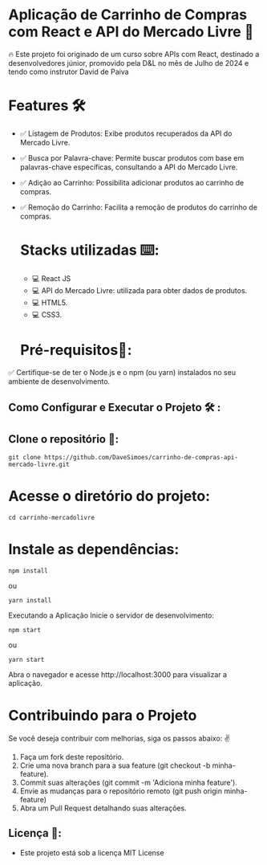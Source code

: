 #  Aplicação de Carrinho de Compras com React e API do Mercado Livre 🚀
🔥 Este projeto foi originado de um curso sobre APIs com React, destinado a desenvolvedores júnior,
promovido pela D&L no mês de Julho de 2024 e tendo como instrutor David de Paiva

# Features  🛠️
- ✅ Listagem de Produtos: Exibe produtos recuperados da API do Mercado Livre.
- ✅ Busca por Palavra-chave: Permite buscar produtos com base em palavras-chave específicas, consultando a API do Mercado Livre.
- ✅ Adição ao Carrinho: Possibilita adicionar produtos ao carrinho de compras.
- ✅ Remoção do Carrinho: Facilita a remoção de produtos do carrinho de compras.

   # Stacks utilizadas ⌨️:

  - 💻 React JS
  - 💻 API do Mercado Livre: utilizada para obter dados de produtos.
  - 💻 HTML5.
  - 💻 CSS3.

  # Pré-requisitos🌟:
✅ Certifique-se de ter o Node.js e o npm (ou yarn) instalados no seu ambiente de desenvolvimento.

 ## Como Configurar e Executar o Projeto 🛠️ :

 ## Clone o repositório 🌟:
```
git clone https://github.com/DaveSimoes/carrinho-de-compras-api-mercado-livre.git
```

# Acesse o diretório do projeto:

```
cd carrinho-mercadolivre 
```
# Instale as dependências:

```
npm install
```
ou
```
yarn install
```

Executando a Aplicação
Inicie o servidor de desenvolvimento:
```
npm start
```

ou
```
yarn start
```

Abra o navegador e acesse http://localhost:3000 para visualizar a aplicação.

# Contribuindo para o Projeto
Se você deseja contribuir com melhorias, siga os passos abaixo: ✌️

 1) Faça um fork deste repositório.
 2) Crie uma nova branch para a sua feature (git checkout -b minha-feature).
 3)  Commit suas alterações (git commit -m 'Adiciona minha feature').
 4) Envie as mudanças para o repositório remoto (git push origin minha-feature)
 5) Abra um Pull Request detalhando suas alterações.

 ## Licença 🔑:
- Este projeto está sob a licença MIT License
